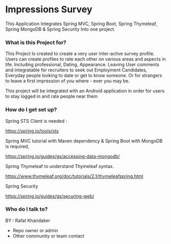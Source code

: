 # Impressions Survey #

This Application Integrates Spring MVC, Spring Boot, Spring Thymeleaf, Spring MongoDB & Spring Security
Into one project. 

### What is this Project for? ###

This Project Is created to create a very user inter-active survey profile. Users can create profiles to rate each other
on various areas and aspects in life. Including professional, Dating, Appearance. Leaving User comments and integratable
for recruiters to seek out Employment Candidates, Everyday people looking to date or get to know someone. 
Or for strangers to leave a first impression of you where - ever you may be.

This project will be integrated with an Android application in order for users to stay logged in and rate people near them


### How do I get set up? ###

Spring STS Client is needed : 

https://spring.io/tools/sts 


Spring MVC tutorial with Maven dependency & Spring Boot with MongoDB is required,

https://spring.io/guides/gs/accessing-data-mongodb/


Spring Thymeleaf to understand Thymeleaf syntax.

https://www.thymeleaf.org/doc/tutorials/2.1/thymeleafspring.html

Spring Security 

https://spring.io/guides/gs/securing-web/


### Who do I talk to? ###

 BY : Rafat Khandaker
* Repo owner or admin
* Other community or team contact